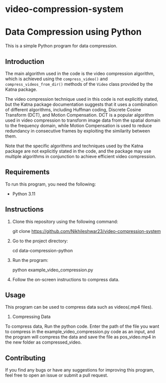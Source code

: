# video-compression-system

# Data Compression using Python

This is a simple Python program for data compression.

## Introduction
The main algorithm used in the code is the video compression algorithm, which is achieved using the `compress_video()` and `compress_videos_from_dir()` methods of the `Video` class provided by the Katna package.

The video compression technique used in this code is not explicitly stated, but the Katna package documentation suggests that it uses a combination of different algorithms, including Huffman coding, Discrete Cosine Transform (DCT), and Motion Compensation. DCT is a popular algorithm used in video compression to transform image data from the spatial domain to the frequency domain, while Motion Compensation is used to reduce redundancy in consecutive frames by exploiting the similarity between them.

Note that the specific algorithms and techniques used by the Katna package are not explicitly stated in the code, and the package may use multiple algorithms in conjunction to achieve efficient video compression.

## Requirements

To run this program, you need the following:

- Python 3.11

## Instructions

1. Clone this repository using the following command:

    
    git clone https://github.com/Nikhileshwar23/video-compression-system
    

2. Go to the project directory:
   
    
    cd data-compression-python
    

3. Run the program:
    
    python example_video_compression.py
    

4. Follow the on-screen instructions to compress data.

## Usage

This program can be used to compress data such as videos(.mp4 files).

1. Compressing Data

To compress data, Run the python code. Enter the path of the file you want to compress in the example_video_compression.py code as an input, and the program will compress the data and save the file as pos_video.mp4 in the new folder as compressed_video.

## Contributing

If you find any bugs or have any suggestions for improving this program, feel free to open an issue or submit a pull request.
